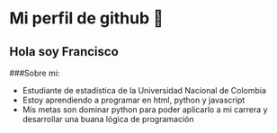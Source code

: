# Mi perfil de github 👋
## Hola soy Francisco 
###Sobre mi:
- Estudiante de estadística de la Universidad Nacional de Colombia
- Estoy aprendiendo a programar en html, python y javascript
- Mis metas son dominar python para poder aplicarlo a mi carrera y desarrollar una buana lógica de programación
###
<!--
**fmolinag24/fmolinag24** is a ✨ _special_ ✨ repository because its `README.md` (this file) appears on your GitHub profile.

Here are some ideas to get you started:

- 🔭 I’m currently working on ...
- 🌱 I’m currently learning ...
- 👯 I’m looking to collaborate on ...
- 🤔 I’m looking for help with ...
- 💬 Ask me about ...
- 📫 How to reach me: ...
- 😄 Pronouns: ...
- ⚡ Fun fact: ...
-->
